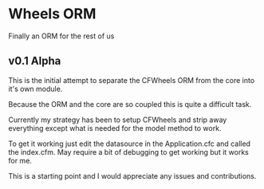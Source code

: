 # Wheels ORM
Finally an ORM for the rest of us

## v0.1 Alpha

This is the initial attempt to separate the CFWheels ORM from the core into it's own module.

Because the ORM and the core are so coupled this is quite a difficult task.

Currently my strategy has been to setup CFWheels and strip away everything except what is needed for the model method to work.

To get it working just edit the datasource in the Application.cfc and called the index.cfm. May require a bit of debugging to get working but it works for me.

This is a starting point and I would appreciate any issues and contributions.
